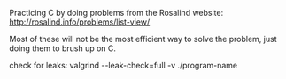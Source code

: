 Practicing C by doing problems from the Rosalind website: http://rosalind.info/problems/list-view/

Most of these will not be the most efficient way to solve the problem, just doing them to brush up on C.

check for leaks: valgrind --leak-check=full -v ./program-name
